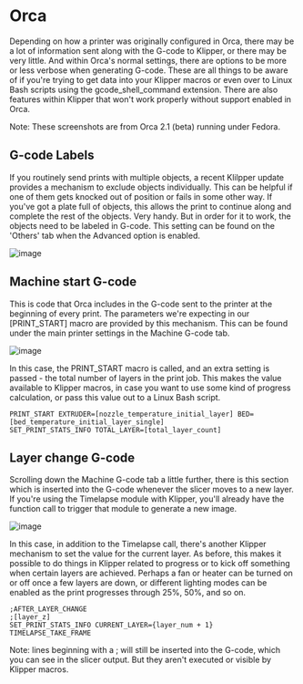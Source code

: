 # Orca
Depending on how a printer was originally configured in Orca, there may be a lot of information sent along with the G-code to Klipper, or there may be very little. 
And within Orca's normal settings, there are options to be more or less verbose when generating G-code. 
These are all things to be aware of if you're trying to get data into your Klipper macros or even over to Linux Bash scripts using the gcode_shell_command extension.
There are also features within Klipper that won't work properly without support enabled in Orca.

Note: These screenshots are from Orca 2.1 (beta) running under Fedora. 

## G-code Labels
If you routinely send prints with multiple objects, a recent Klilpper update provides a mechanism to exclude objects individually. This can be helpful if one of them gets knocked out of position or fails in some other way. 
If you've got a plate full of objects, this allows the print to continue along and complete the rest of the objects. Very handy. But in order for it to work, the objects need to be labeled in G-code. This setting can be
found on the 'Others' tab when the Advanced option is enabled.

![image](https://github.com/500Foods/WelcomeToTroodon/assets/41052272/00e287a3-2fd8-4dce-baba-8c7f35e10970)

## Machine start G-code
This is code that Orca includes in the G-code sent to the printer at the beginning of every print. The parameters we're expecting in our [PRINT_START] macro are provided by this mechanism. This can be found under the main
printer settings in the Machine G-code tab.

![image](https://github.com/500Foods/WelcomeToTroodon/assets/41052272/087a84f8-6117-4588-a245-e9b9706cc150)

In this case, the PRINT_START macro is called, and an extra setting is passed - the total number of layers in the print job. This makes the value available to Klipper macros, in case you want to use some kind of progress
calculation, or pass this value out to a Linux Bash script.
```
PRINT_START EXTRUDER=[nozzle_temperature_initial_layer] BED=[bed_temperature_initial_layer_single]
SET_PRINT_STATS_INFO TOTAL_LAYER=[total_layer_count]
```

## Layer change G-code
Scrolling down the Machine G-code tab a little further, there is this section which is inserted into the G-code whenever the slicer moves to a new layer. If you're using the Timelapse module with Klipper, you'll already
have the function call to trigger that module to generate a new image. 

![image](https://github.com/500Foods/WelcomeToTroodon/assets/41052272/ed066106-f669-47b7-b2ed-899f465a7a40)


In this case, in addition to the Timelapse call, there's another Klipper mechanism to set the value for the current layer. As before, this makes it possible to do things in Klipper related to progress or to kick off something
when certain layers are achieved. Perhaps a fan or heater can be turned on or off once a few layers are down, or different lighting modes can be enabled as the print progresses through 25%, 50%, and so on.
```
;AFTER_LAYER_CHANGE
;[layer_z]
SET_PRINT_STATS_INFO CURRENT_LAYER={layer_num + 1} 
TIMELAPSE_TAKE_FRAME
```
Note: lines beginning with a ; will still be inserted into the G-code, which you can see in the slicer output. But they aren't executed or visible by Klipper macros.
